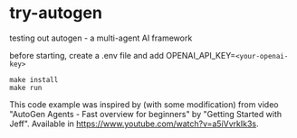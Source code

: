 # try-autogen
testing out autogen - a multi-agent AI framework

before starting, create a .env file and add OPENAI_API_KEY=`<your-openai-key>`

```
make install
make run
```

This code example was inspired by (with some modification) from video "AutoGen Agents - Fast overview for beginners" by "Getting Started with Jeff". Available in https://www.youtube.com/watch?v=a5iVvrkIk3s.
